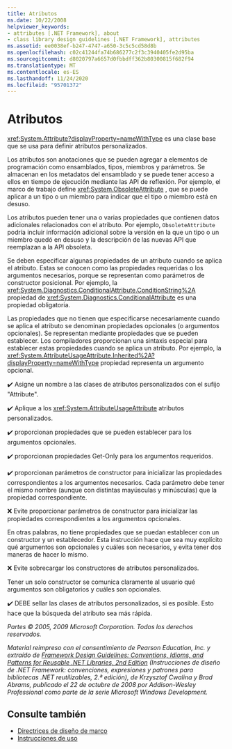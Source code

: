 ```yaml
---
title: Atributos
ms.date: 10/22/2008
helpviewer_keywords:
- attributes [.NET Framework], about
- class library design guidelines [.NET Framework], attributes
ms.assetid: ee0038ef-b247-4747-a650-3c5c5cd58d8b
ms.openlocfilehash: c02c41244fa74b686277c2f3c3940405fe2d95ba
ms.sourcegitcommit: d8020797a6657d0fbbdff362b80300815f682f94
ms.translationtype: MT
ms.contentlocale: es-ES
ms.lasthandoff: 11/24/2020
ms.locfileid: "95701372"
---
```

# <a name="attributes"></a>Atributos

<xref:System.Attribute?displayProperty=nameWithType> es una clase base que se usa para definir atributos personalizados.

 Los atributos son anotaciones que se pueden agregar a elementos de programación como ensamblados, tipos, miembros y parámetros. Se almacenan en los metadatos del ensamblado y se puede tener acceso a ellos en tiempo de ejecución mediante las API de reflexión. Por ejemplo, el marco de trabajo define <xref:System.ObsoleteAttribute> , que se puede aplicar a un tipo o un miembro para indicar que el tipo o miembro está en desuso.

 Los atributos pueden tener una o varias propiedades que contienen datos adicionales relacionados con el atributo. Por ejemplo, `ObsoleteAttribute` podría incluir información adicional sobre la versión en la que un tipo o un miembro quedó en desuso y la descripción de las nuevas API que reemplazan a la API obsoleta.

 Se deben especificar algunas propiedades de un atributo cuando se aplica el atributo. Estas se conocen como las propiedades requeridas o los argumentos necesarios, porque se representan como parámetros de constructor posicional. Por ejemplo, la <xref:System.Diagnostics.ConditionalAttribute.ConditionString%2A> propiedad de <xref:System.Diagnostics.ConditionalAttribute> es una propiedad obligatoria.

 Las propiedades que no tienen que especificarse necesariamente cuando se aplica el atributo se denominan propiedades opcionales (o argumentos opcionales). Se representan mediante propiedades que se pueden establecer. Los compiladores proporcionan una sintaxis especial para establecer estas propiedades cuando se aplica un atributo. Por ejemplo, la <xref:System.AttributeUsageAttribute.Inherited%2A?displayProperty=nameWithType> propiedad representa un argumento opcional.

 ✔️ Asigne un nombre a las clases de atributos personalizados con el sufijo "Attribute".

 ✔️ Aplique a los <xref:System.AttributeUsageAttribute> atributos personalizados.

 ✔️ proporcionan propiedades que se pueden establecer para los argumentos opcionales.

 ✔️ proporcionan propiedades Get-Only para los argumentos requeridos.

 ✔️ proporcionan parámetros de constructor para inicializar las propiedades correspondientes a los argumentos necesarios. Cada parámetro debe tener el mismo nombre (aunque con distintas mayúsculas y minúsculas) que la propiedad correspondiente.

 ❌ Evite proporcionar parámetros de constructor para inicializar las propiedades correspondientes a los argumentos opcionales.

 En otras palabras, no tiene propiedades que se puedan establecer con un constructor y un establecedor. Esta instrucción hace que sea muy explícito qué argumentos son opcionales y cuáles son necesarios, y evita tener dos maneras de hacer lo mismo.

 ❌ Evite sobrecargar los constructores de atributos personalizados.

 Tener un solo constructor se comunica claramente al usuario qué argumentos son obligatorios y cuáles son opcionales.

 ✔️ DEBE sellar las clases de atributos personalizados, si es posible. Esto hace que la búsqueda del atributo sea más rápida.

 *Partes &copy; 2005, 2009 Microsoft Corporation. Todos los derechos reservados.*

 *Material reimpreso con el consentimiento de Pearson Education, Inc. y extraído de [Framework Design Guidelines: Conventions, Idioms, and Patterns for Reusable .NET Libraries, 2nd Edition](https://www.informit.com/store/framework-design-guidelines-conventions-idioms-and-9780321545619) (Instrucciones de diseño de .NET Framework: convenciones, expresiones y patrones para bibliotecas .NET reutilizables, 2.ª edición), de Krzysztof Cwalina y Brad Abrams, publicado el 22 de octubre de 2008 por Addison-Wesley Professional como parte de la serie Microsoft Windows Development.*

## <a name="see-also"></a>Consulte también

- [Directrices de diseño de marco](index.md)
- [Instrucciones de uso](usage-guidelines.md)
